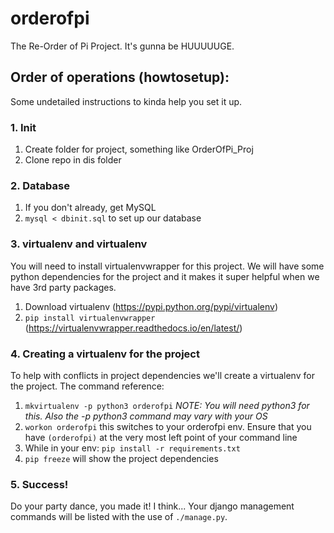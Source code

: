 # orderofpi
The Re-Order of Pi Project. It's gunna be HUUUUUGE.


## Order of operations (howtosetup):
Some undetailed instructions to kinda help you set it up.
### 1. Init
  1. Create folder for project, something like OrderOfPi_Proj
  2. Clone repo in dis folder
### 2. Database
  1. If you don't already, get MySQL
  2. `mysql < dbinit.sql` to set up our database
### 3. virtualenv and virtualenv
You will need to install virtualenvwrapper for this project. We will have some python dependencies for the project and it makes it super helpful when we have 3rd party packages.
  1. Download virtualenv (https://pypi.python.org/pypi/virtualenv)
  2. `pip install virtualenvwrapper` (https://virtualenvwrapper.readthedocs.io/en/latest/)
### 4. Creating a virtualenv for the project
To help with conflicts in project dependencies we'll create a virtualenv for the project. The command reference: 
  1. `mkvirtualenv -p python3 orderofpi` *NOTE: You will need python3 for this. Also the -p python3 command may vary with your OS*
  2. `workon orderofpi` this switches to your orderofpi env. Ensure that you have `(orderofpi)` at the very most left point of your command line
  3. While in your env: `pip install -r requirements.txt`
  4. `pip freeze` will show the project dependencies
### 5. Success!
Do your party dance, you made it! I think... Your django management commands will be listed with the use of `./manage.py`.
